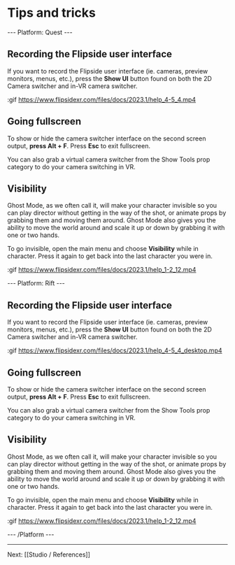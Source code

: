 # Tips and tricks

--- Platform: Quest ---

## Recording the Flipside user interface

If you want to record the Flipside user interface (ie. cameras, preview monitors, menus, etc.), press the **Show UI** button found on both the 2D Camera switcher and in-VR camera switcher.

:gif https://www.flipsidexr.com/files/docs/2023.1/help_4-5_4.mp4

## Going fullscreen

To show or hide the camera switcher interface on the second screen output, **press Alt + F**. Press **Esc** to exit fullscreen.

You can also grab a virtual camera switcher from the Show Tools prop category to do your camera switching in VR.

## Visibility

Ghost Mode, as we often call it, will make your character invisible so you can play director without getting in the way of the shot, or animate props by grabbing them and moving them around. Ghost Mode also gives you the ability to move the world around and scale it up or down by grabbing it with one or two hands.

To go invisible, open the main menu and choose **Visibility** while in character. Press it again to get back into the last character you were in.

:gif https://www.flipsidexr.com/files/docs/2023.1/help_1-2_12.mp4

--- Platform: Rift ---

## Recording the Flipside user interface

If you want to record the Flipside user interface (ie. cameras, preview monitors, menus, etc.), press the **Show UI** button found on both the 2D Camera switcher and in-VR camera switcher.

:gif https://www.flipsidexr.com/files/docs/2023.1/help_4-5_4_desktop.mp4

## Going fullscreen

To show or hide the camera switcher interface on the second screen output, **press Alt + F**. Press **Esc** to exit fullscreen.

You can also grab a virtual camera switcher from the Show Tools prop category to do your camera switching in VR.

## Visibility

Ghost Mode, as we often call it, will make your character invisible so you can play director without getting in the way of the shot, or animate props by grabbing them and moving them around. Ghost Mode also gives you the ability to move the world around and scale it up or down by grabbing it with one or two hands.

To go invisible, open the main menu and choose **Visibility** while in character. Press it again to get back into the last character you were in.

:gif https://www.flipsidexr.com/files/docs/2023.1/help_1-2_12.mp4

--- /Platform ---

---

Next: [[Studio / References]]
